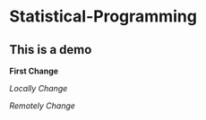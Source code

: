 # Statistical-Programming

## This is a demo

**First Change**

*Locally Change*

*Remotely Change*
